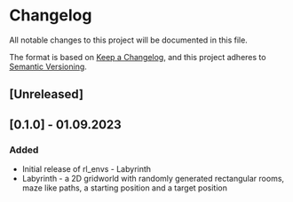 # Changelog

All notable changes to this project will be documented in this file.

The format is based on [Keep a Changelog](https://keepachangelog.com/en/1.0.0/),
and this project adheres to [Semantic Versioning](https://semver.org/spec/v2.0.0.html).

## [Unreleased]
 
## [0.1.0] - 01.09.2023
### Added
- Initial release of rl_envs - Labyrinth
- Labyrinth - a 2D gridworld with randomly generated rectangular rooms, maze like paths, a starting position and a target position